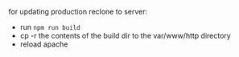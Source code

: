 for updating production reclone to server:
- run ```npm run build```
- cp -r the contents of the build dir to the var/www/http directory
- reload apache
